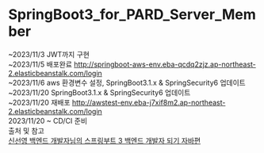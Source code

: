 # SpringBoot3_for_PARD_Server_Member
~2023/11/3 JWT까지 구현 <br>
~2023/11/5 배포완료 http://springboot-aws-env.eba-qcdq2zjz.ap-northeast-2.elasticbeanstalk.com/login <br>
~2023/11/6 aws 환경변수 설정, SpringBoot3.1.x & SpringSecurity6 업데이트 <br>
~2023/11/20 SpringBoot3.1.x & SpringSecurity6 업데이트 <br>
~2023/11/20 재배포 http://awstest-env.eba-j7xif8m2.ap-northeast-2.elasticbeanstalk.com/login <br>
2023/11/20 ~ CD/CI 준비
<br>
출처 및 참고 <br>
[신선영 백엔드 개발자님의 스프링부트 3 백엔드 개발자 되기 자바편](https://product.kyobobook.co.kr/detail/S000201766024)

